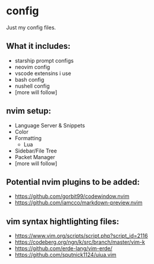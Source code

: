 # config

Just my config files.

## What it includes:

- starship prompt configs
- neovim config
- vscode extensins i use
- bash config
- nushell config
- [more will follow]

## nvim setup:

- Language Server & Snippets
- Color
- Formatting
  - Lua
- Sidebar/File Tree
- Packet Manager
- [more will follow]

## Potential nvim plugins to be added:

- https://github.com/gorbit99/codewindow.nvim
- https://github.com/iamcco/markdown-preview.nvim

## vim syntax hightlighting files:

- https://www.vim.org/scripts/script.php?script_id=2116
- https://codeberg.org/ngn/k/src/branch/master/vim-k
- https://github.com/erde-lang/vim-erde/
- https://github.com/sputnick1124/uiua.vim
